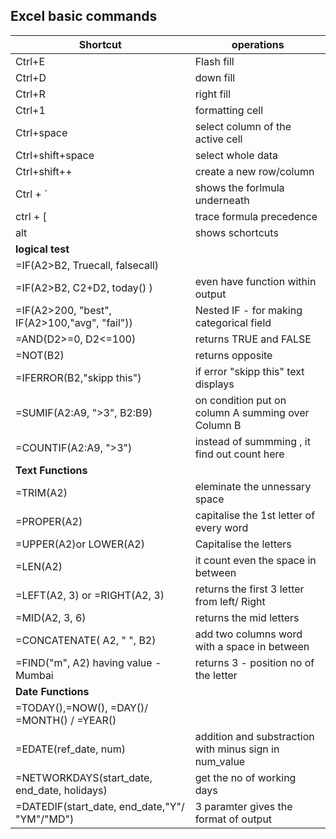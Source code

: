 ## Excel basic commands

|Shortcut  | operations  |
|----------|-------------|
|Ctrl+E    | Flash fill |
|Ctrl+D    | down fill |
|Ctrl+R    | right fill |
|Ctrl+1    | formatting cell |
|Ctrl+space| select column of the active cell |
|Ctrl+shift+space| select whole data |
|Ctrl+shift++| create a new row/column|
| Ctrl + ` | shows the forlmula underneath|
| ctrl + [ | trace formula precedence |
| alt  | shows schortcuts |
| **logical test**  |  |
|=IF(A2>B2, Truecall, falsecall)   |  |
|=IF(A2>B2,  C2+D2, today() )  |  even have function within output | 
|=IF(A2>200, "best", IF(A2>100,"avg", "fail"))   | Nested IF - for making categorical field |
|=AND(D2>=0, D2<=100)   | returns TRUE and FALSE   |
|=NOT(B2)  | returns opposite   |
|=IFERROR(B2,"skipp this")  | if error "skipp this" text displays |
|=SUMIF(A2:A9, ">3", B2:B9)   | on condition put on column A summing over Column B  |
|=COUNTIF(A2:A9, ">3") | instead of summming , it find out count here  |
| **Text Functions**   |   |
| =TRIM(A2)   | eleminate the unnessary space   |
| =PROPER(A2)  | capitalise the 1st letter  of every word   |
| =UPPER(A2)or LOWER(A2)    | Capitalise the letters   |
| =LEN(A2)   | it count even the space in between  |
| =LEFT(A2, 3) or  =RIGHT(A2, 3) | returns the first 3 letter from left/ Right|
| =MID(A2, 3, 6) | returns the mid letters  |
| =CONCATENATE( A2, " ", B2)   | add two columns word  with a space in between|
| =FIND("m", A2) having value - Mumbai |   returns 3 - position no of the letter |
| **Date Functions**   |  |
|=TODAY(),=NOW(), =DAY()/ =MONTH() / =YEAR() |  |
| =EDATE(ref_date, num)   | addition and substraction with minus sign in num_value  |
| =NETWORKDAYS(start_date, end_date, holidays) | get the no of working days  |
| =DATEDIF(start_date, end_date,"Y"/ "YM"/"MD") |  3 paramter gives the format of output |

